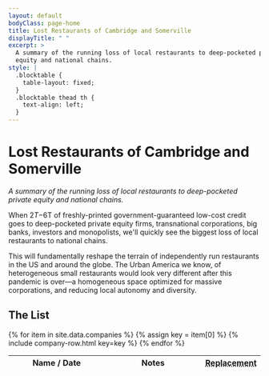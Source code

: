 ```yaml
---
layout: default
bodyClass: page-home
title: Lost Restaurants of Cambridge and Somerville
displayTitle: " "
excerpt: >
  A summary of the running loss of local restaurants to deep-pocketed private 
  equity and national chains.
style: |
  .blocktable {
    table-layout: fixed;
  }
  .blocktable thead th {
    text-align: left;
  }
---
```


# Lost Restaurants of Cambridge and Somerville

_A summary of the running loss of local restaurants to deep-pocketed private 
equity and national chains._

When $2T-$6T of freshly-printed government-guaranteed low-cost credit goes to
deep-pocketed private equity firms, transnational corporations, big banks,
investors and monopolists, we'll quickly see the biggest loss of local 
restaurants to national chains.

This will fundamentally reshape the terrain of independently run restaurants in 
the US and around the globe. The Urban America we know, of heterogeneous small 
restaurants would look very different after this pandemic is over&mdash;a 
homogeneous space optimized for massive corporations, and reducing local 
autonomy and diversity.

## The List

<table class="blocktable">
  <thead>
    <th scope="column" width="40%">Name / Date</th> 
    <th scope="column" width="40%">Notes</th>
    <th scope="column" width="20%">
      <abbr title="Replaced by">Replacement</abbr>
    </th>
  </thead>
  <tbody>
   {% for item in site.data.companies %}
     {% assign key = item[0] %}
     {% include company-row.html key=key %}
   {% endfor %}
  </tbody>
</table>
